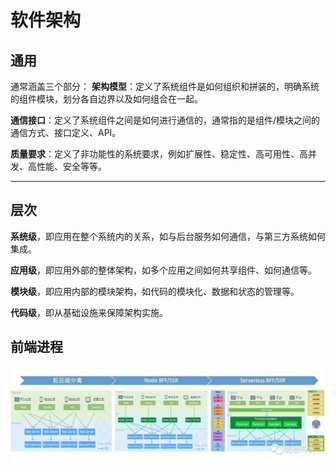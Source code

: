 # 软件架构

## 通用
通常涵盖三个部分：
**架构模型**：定义了系统组件是如何组织和拼装的，明确系统的组件模块，划分各自边界以及如何组合在一起。

**通信接口**：定义了系统组件之间是如何进行通信的，通常指的是组件/模块之间的通信方式、接口定义、API。

**质量要求**：定义了非功能性的系统要求，例如扩展性、稳定性、高可用性、高并发、高性能、安全等等。

---

## 层次
**系统级**，即应用在整个系统内的关系，如与后台服务如何通信，与第三方系统如何集成。

**应用级**，即应用外部的整体架构，如多个应用之间如何共享组件、如何通信等。

**模块级**，即应用内部的模块架构，如代码的模块化、数据和状态的管理等。

**代码级**，即从基础设施来保障架构实施。

## 前端进程
![前端进程](./前端进程.jpeg)
